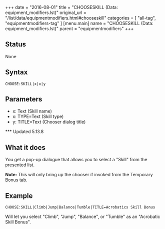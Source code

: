 +++
date = "2016-08-01"
title = "CHOOSESKILL (Data: equipment_modifiers.lst)"
original_url = "/list/data/equipmentmodifiers.html#chooseskill"
categories = [ "all-tag", "equipmentmodifiers-tag" ]
[menu.main]
    name = "CHOOSESKILL (Data: equipment_modifiers.lst)"
    parent = "equipmentmodifiers"
+++

## Status

None

## Syntax

`CHOOSE:SKILL|x|x|y`

## Parameters

-   x: Text (Skill name)
-   x: TYPE=Text (Skill type)
-   y: TITLE=Text (Chooser dialog title)



<span id="chooseskill"></span> \*\*\* Updated 5.13.8

What it does
------------

You get a pop-up dialogue that allows you to select a "Skill" from the
presented list.

**Note:** This will only bring up the chooser if invoked from the
Temporary Bonus tab.

Example
-------

`CHOOSE:SKILL|Climb|Jump|Balance|Tumble|TITLE=Acrobatics Skill Bonus`

Will let you select "Climb", "Jump", "Balance", or "Tumble" as an
"Acrobatic Skill Bonus".

